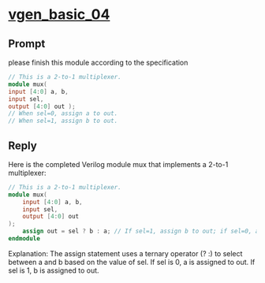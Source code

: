 # [vgen_basic_04](https://github.com/shailja-thakur/VGen/blob/main/prompts-and-testbenches/basic4/prompt3_mux.v)
## Prompt
please finish this module according to the specification
```verilog
// This is a 2-to-1 multiplexer.
module mux(
input [4:0] a, b,
input sel,
output [4:0] out );
// When sel=0, assign a to out. 
// When sel=1, assign b to out.
```
## Reply
Here is the completed Verilog module mux that implements a 2-to-1 multiplexer:
```verilog
// This is a 2-to-1 multiplexer.
module mux( 
    input [4:0] a, b,
    input sel,
    output [4:0] out
);
    assign out = sel ? b : a; // If sel=1, assign b to out; if sel=0, assign a to out
endmodule
```
Explanation:
The assign statement uses a ternary operator (? :) to select between a and b based on the value of sel.
If sel is 0, a is assigned to out.
If sel is 1, b is assigned to out.